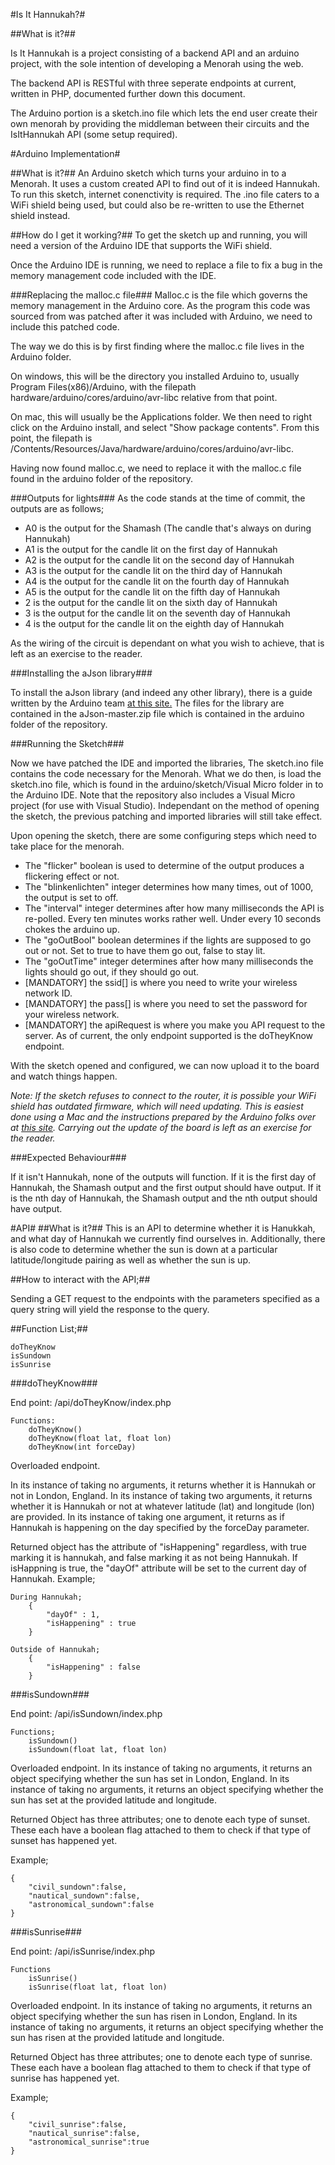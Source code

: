 #Is It Hannukah?#

##What is it?##

Is It Hannukah is a project consisting of a backend API and an arduino project, with the sole intention of developing a Menorah using the web.

The backend API is RESTful with three seperate endpoints at current, written in PHP, documented further down this document.

The Arduino portion is a sketch.ino file which lets the end user create their own menorah by providing the middleman between their circuits and the IsItHannukah API (some setup required).

#Arduino Implementation#

##What is it?##
An Arduino sketch which turns your arduino in to a Menorah. It uses a custom created API to find out of it is indeed Hannukah. 
To run this sketch, internet conenctivity is required. The .ino file caters to a WiFi shield being used, but could also be re-written to use the Ethernet shield instead.

##How do I get it working?##
To get the sketch up and running, you will need a version of the Arduino IDE that supports the WiFi shield.

Once the Arduino IDE is running, we need to replace a file to fix a bug in the memory management code included with the IDE.

###Replacing the malloc.c file###
Malloc.c is the file which governs the memory management in the Arduino core. As the program this code was sourced from was patched after it was included 
with Arduino, we need to include this patched code.

The way we do this is by first finding where the malloc.c file lives in the Arduino folder. 

On windows, this will be the directory you installed Arduino to, usually Program Files(x86)/Arduino, with the filepath hardware/arduino/cores/arduino/avr-libc relative from that point.

On mac, this will usually be the Applications folder. We then need to right click on the Arduino install, and select "Show package contents". From this point, the filepath is /Contents/Resources/Java/hardware/arduino/cores/arduino/avr-libc.

Having now found malloc.c, we need to replace it with the malloc.c file found in the arduino folder of the repository.

###Outputs for lights###
As the code stands at the time of commit, the outputs are as follows;
- A0 is the output for the Shamash (The candle that's always on during Hannukah)
- A1 is the output for the candle lit on the first day of Hannukah
- A2 is the output for the candle lit on the second day of Hannukah
- A3 is the output for the candle lit on the third day of Hannukah
- A4 is the output for the candle lit on the fourth day of Hannukah
- A5 is the output for the candle lit on the fifth day of Hannukah
- 2 is the output for the candle lit on the sixth day of Hannukah
- 3 is the output for the candle lit on the seventh day of Hannukah
- 4 is the output for the candle lit on the eighth day of Hannukah

As the wiring of the circuit is dependant on what you wish to achieve, that is left as an exercise to the reader.

###Installing the aJson library###

To install the aJson library (and indeed any other library), there is a guide written by the Arduino team [at this site.](http://arduino.cc/en/Guide/Libraries)
The files for the library are contained in the aJson-master.zip file which is contained in the arduino folder of the repository.

###Running the Sketch###

Now we have patched the IDE and imported the libraries, The sketch.ino file contains the code necessary for the Menorah. What we do then, is load the sketch.ino file, 
which is found in the arduino/sketch/Visual Micro folder in to the Arduino IDE. Note that the repository also includes a Visual Micro project (for use with Visual Studio). 
Independant on the method of opening the sketch, the previous patching and imported libraries will still take effect.

Upon opening the sketch, there are some configuring steps which need to take place for the menorah.

- The "flicker" boolean is used to determine of the output produces a flickering effect or not.
- The "blinkenlichten" integer determines how many times, out of 1000, the output is set to off.
- The "interval" integer determines after how many milliseconds the API is re-polled. Every ten minutes works rather well. Under every 10 seconds chokes the arduino up.
- The "goOutBool" boolean determines if the lights are supposed to go out or not. Set to true to have them go out, false to stay lit.
- The "goOutTime" integer determines after how many milliseconds the lights should go out, if they should go out.
- [MANDATORY] the ssid[] is where you need to write your wireless network ID.
- [MANDATORY] the pass[] is where you need to set the password for your wireless network.
- [MANDATORY] the apiRequest is where you make you API request to the server. As of current, the only endpoint supported is the doTheyKnow endpoint.

With the sketch opened and configured, we can now upload it to the board and watch things happen.

*Note: If the sketch refuses to connect to the router, it is possible your WiFi shield has outdated firmware, which will need updating.
This is easiest done using a Mac and the instructions prepared by the Arduino folks over at [this site](http://arduino.cc/en/Hacking/WiFiShieldFirmwareUpgrading).
Carrying out the update of the board is left as an exercise for the reader.*

###Expected Behaviour###

If it isn't Hannukah, none of the outputs will function.
If it is the first day of Hannukah, the Shamash output and the first output should have output.
If it is the nth day of Hannukah, the Shamash output and the nth output should have output.

#API#
##What is it?##
This is an API to determine whether it is Hanukkah, and what day of Hannukah we currently find ourselves in.
Additionally, there is also code to determine whether the sun is down at a particular latitude/longitude pairing as well as whether the sun is up.

##How to interact with the API;##

Sending a GET request to the endpoints with the parameters specified as a query string will yield the response to the query.

##Function List;##

	doTheyKnow
	isSundown
	isSunrise

###doTheyKnow###


End point: /api/doTheyKnow/index.php
	
	Functions:
		doTheyKnow()
		doTheyKnow(float lat, float lon)
		doTheyKnow(int forceDay)

Overloaded endpoint.
 
In its instance of taking no arguments, it returns whether it is Hannukah or not in London, England.
In its instance of taking two arguments, it returns whether it is Hannukah or not at whatever latitude (lat) and longitude (lon) are provided.
In its instance of taking one argument, it returns as if Hannukah is happening on the day specified by the forceDay parameter.

Returned object has the attribute of "isHappening" regardless, with true marking it is hannukah, and false marking it as not being Hannukah.
If isHappning is true, the "dayOf" attribute will be set to the current day of Hannukah. 
Example;

	During Hannukah;
		{
			"dayOf" : 1,
			"isHappening" : true
		}
	
	Outside of Hannukah;
		{
			"isHappening" : false
		}

###isSundown###


End point: /api/isSundown/index.php

	Functions;
		isSundown()
		isSundown(float lat, float lon)

Overloaded endpoint.
In its instance of taking no arguments, it returns an object specifying whether the sun has set in London, England.
In its instance of taking no arguments, it returns an object specifying whether the sun has set at the provided latitude and longitude.

Returned Object has three attributes; one to denote each type of sunset. These each have a boolean flag attached to them to check if that type of sunset has happened yet.

Example;

	{
		"civil_sundown":false,
		"nautical_sundown":false,
		"astronomical_sundown":false
	}

###isSunrise###


End point: /api/isSunrise/index.php

	
	Functions
		isSunrise()
		isSunrise(float lat, float lon)

Overloaded endpoint.
In its instance of taking no arguments, it returns an object specifying whether the sun has risen in London, England.
In its instance of taking no arguments, it returns an object specifying whether the sun has risen at the provided latitude and longitude.

Returned Object has three attributes; one to denote each type of sunrise. These each have a boolean flag attached to them to check if that type of sunrise has happened yet.

Example;

	{
		"civil_sunrise":false,
		"nautical_sunrise":false,
		"astronomical_sunrise":true
	}

